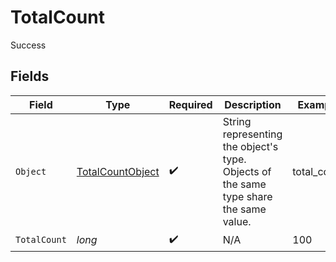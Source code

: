 # TotalCount

Success


## Fields

| Field                                                                                  | Type                                                                                   | Required                                                                               | Description                                                                            | Example                                                                                |
| -------------------------------------------------------------------------------------- | -------------------------------------------------------------------------------------- | -------------------------------------------------------------------------------------- | -------------------------------------------------------------------------------------- | -------------------------------------------------------------------------------------- |
| `Object`                                                                               | [TotalCountObject](../../Models/Components/TotalCountObject.md)                        | :heavy_check_mark:                                                                     | String representing the object's type. Objects of the same type share the same value.<br/> | total_count                                                                            |
| `TotalCount`                                                                           | *long*                                                                                 | :heavy_check_mark:                                                                     | N/A                                                                                    | 100                                                                                    |